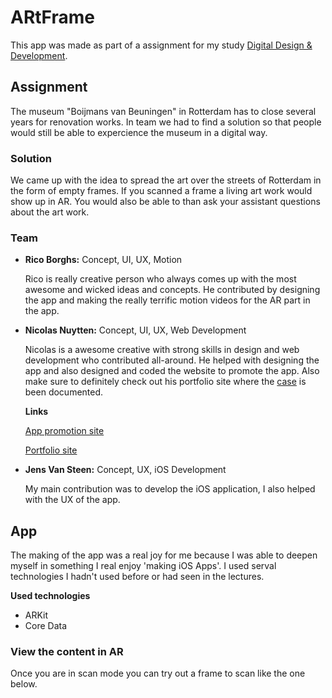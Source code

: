 # ARtFrame

This app was made as part of a assignment for my study [Digital Design & Development](https://www.howest.be/en/programmes/bachelor/devine).

## Assignment

The museum "Boijmans van Beuningen" in Rotterdam has to close several years for renovation works. In team we had to find a solution so that people would still be able to expercience the museum in a digital way.

### Solution

We came up with the idea to spread the art over the streets of Rotterdam in the form of empty frames. If you scanned a frame a living art work would show up in AR. You would also be able to than ask your assistant questions about the art work.

### Team

* __Rico Borghs:__ Concept, UI, UX, Motion

    Rico is really creative person who always comes up with the most awesome and wicked ideas and concepts. He contributed by designing the app and making the really terrific motion videos for the AR part in the app.

* __Nicolas Nuytten:__ Concept, UI, UX, Web Development

    Nicolas is a awesome creative with strong skills in design and web development who contributed all-around. He helped with designing the app and also designed and coded the website to promote the app. Also make sure to definitely check out his portfolio site where the [case](https://nicolasnuytten.github.io/src/work/artframe.html) is been documented.

    __Links__

    [App promotion site](http://student.howest.be/nicolas.nuytten/20172018/ma4/artframe/)

    [Portfolio site](https://nicolasnuytten.github.io/src/index.html)

* __Jens Van Steen:__ Concept, UX, iOS Development

    My main contribution was to develop the iOS application, I also helped with the UX of the app.

## App

The making of the app was a real joy for me because I was able to deepen myself in something I real enjoy 'making iOS Apps'. I used serval technologies I hadn't used before or had seen in the lectures.

__Used technologies__

* ARKit
* Core Data


### View the content in AR

Once you are in scan mode you can try out a frame to scan like the one below.
